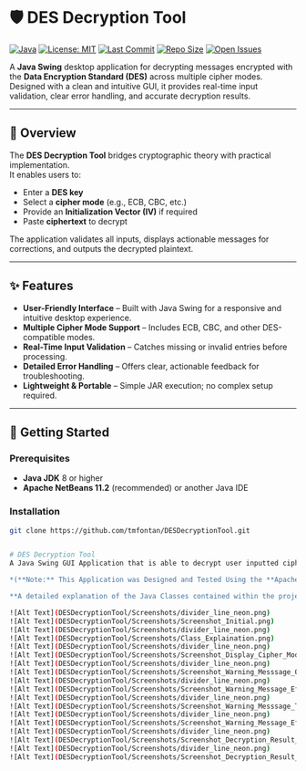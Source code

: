 # 🛡️ DES Decryption Tool

[![Java](https://img.shields.io/badge/Java-8%2B-blue.svg)](https://www.oracle.com/java/technologies/javase-downloads.html)
[![License: MIT](https://img.shields.io/badge/License-MIT-green.svg)](LICENSE)
[![Last Commit](https://img.shields.io/github/last-commit/tmfontan/DESDecryptionTool)](https://github.com/tmfontan/DESDecryptionTool/commits/main)
[![Repo Size](https://img.shields.io/github/repo-size/tmfontan/DESDecryptionTool)](https://github.com/tmfontan/DESDecryptionTool)
[![Open Issues](https://img.shields.io/github/issues/tmfontan/DESDecryptionTool)](https://github.com/tmfontan/DESDecryptionTool/issues)

A **Java Swing** desktop application for decrypting messages encrypted with the **Data Encryption Standard (DES)** across multiple cipher modes.  
Designed with a clean and intuitive GUI, it provides real-time input validation, clear error handling, and accurate decryption results.

---

## 📖 Overview

The **DES Decryption Tool** bridges cryptographic theory with practical implementation.  
It enables users to:

- Enter a **DES key**
- Select a **cipher mode** (e.g., ECB, CBC, etc.)
- Provide an **Initialization Vector (IV)** if required
- Paste **ciphertext** to decrypt

The application validates all inputs, displays actionable messages for corrections, and outputs the decrypted plaintext.

---

## ✨ Features

- **User-Friendly Interface** – Built with Java Swing for a responsive and intuitive desktop experience.  
- **Multiple Cipher Mode Support** – Includes ECB, CBC, and other DES-compatible modes.  
- **Real-Time Input Validation** – Catches missing or invalid entries before processing.  
- **Detailed Error Handling** – Offers clear, actionable feedback for troubleshooting.  
- **Lightweight & Portable** – Simple JAR execution; no complex setup required.  

---

## 🚀 Getting Started

### Prerequisites
- **Java JDK** 8 or higher  
- **Apache NetBeans 11.2** (recommended) or another Java IDE

### Installation
```bash
git clone https://github.com/tmfontan/DESDecryptionTool.git


# DES Decryption Tool
A Java Swing GUI Application that is able to decrypt user inputted cipher text which is encrypted via one of the various Stream / Block Ciphers Modes included within the Data Encryption Standard (DES). This GUI Tool Allows for a user input their chosen ***Security Key***, ***Cipher Mode***, ***Initialization Vector (IV)***, and ***Cipher Text Message*** before using the data to output the Decrypted Result Message. Additionally, the DES Decryption Tool Application provides detailed Error / Warning Messages should something go wrong during the Decryption Process or the user inputs Invalid / Missing Response Information. These Error / Warning Messages will be used to inform the user of the exact reason for the Decryption Process's Failure or lack of Launching.

*(**Note:** This Application was Designed and Tested Using the **Apache Netbeans 11.2** Integrated Development Environment)*

**A detailed explanation of the Java Classes contained within the project in Addition to Multiple Screenshots of the Application's Functionality are shown below:**

![Alt Text](DESDecryptionTool/Screenshots/divider_line_neon.png)
![Alt Text](DESDecryptionTool/Screenshots/Screenshot_Initial.png)
![Alt Text](DESDecryptionTool/Screenshots/divider_line_neon.png)
![Alt Text](DESDecryptionTool/Screenshots/Class_Explaination.png)
![Alt Text](DESDecryptionTool/Screenshots/divider_line_neon.png)
![Alt Text](DESDecryptionTool/Screenshots/Screenshot_Display_Cipher_Modes.png)
![Alt Text](DESDecryptionTool/Screenshots/divider_line_neon.png)
![Alt Text](DESDecryptionTool/Screenshots/Screenshot_Warning_Messsage_One.png)
![Alt Text](DESDecryptionTool/Screenshots/divider_line_neon.png)
![Alt Text](DESDecryptionTool/Screenshots/Screenshot_Warning_Message_Effects_One.png)
![Alt Text](DESDecryptionTool/Screenshots/divider_line_neon.png)
![Alt Text](DESDecryptionTool/Screenshots/Screenshot_Warning_Messsage_Two.png)
![Alt Text](DESDecryptionTool/Screenshots/divider_line_neon.png)
![Alt Text](DESDecryptionTool/Screenshots/Screenshot_Warning_Message_Effects_Two.png)
![Alt Text](DESDecryptionTool/Screenshots/divider_line_neon.png)
![Alt Text](DESDecryptionTool/Screenshots/Screenshot_Decryption_Result_One.png)
![Alt Text](DESDecryptionTool/Screenshots/divider_line_neon.png)
![Alt Text](DESDecryptionTool/Screenshots/Screenshot_Decryption_Result_Two.png)
